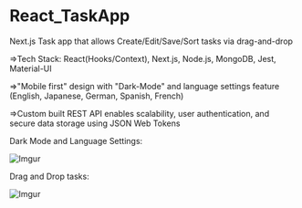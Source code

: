 # React_TaskApp
Next.js Task app that allows Create/Edit/Save/Sort tasks via drag-and-drop

=>Tech Stack: React(Hooks/Context), Next.js, Node.js, MongoDB, Jest, Material-UI

=>"Mobile first" design with "Dark-Mode" and language settings feature (English, Japanese, German, Spanish, French)

=>Custom built REST API enables scalability, user authentication, and secure data storage using JSON Web Tokens

Dark Mode and Language Settings:

![Imgur](https://i.imgur.com/k7ZITx0.png)


Drag and Drop tasks: 

![Imgur](https://i.imgur.com/4HvfmaP.png)

